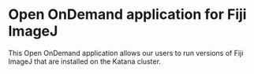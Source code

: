 # Open OnDemand application for Fiji ImageJ

This Open OnDemand application allows our users to run versions of Fiji
ImageJ that are installed on the Katana cluster.
